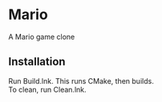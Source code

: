 Mario
=====
A Mario game clone

Installation
------------
Run Build.lnk.  This runs CMake, then builds.  
To clean, run Clean.lnk.